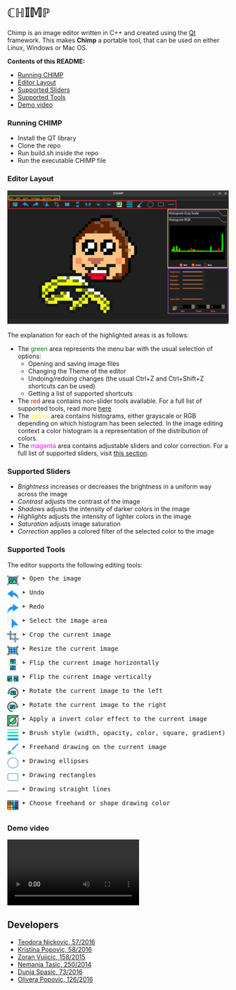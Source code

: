 # ℂℍ𝕀𝕄ℙ

Chimp is an image editor written in C++ and created using the [Qt](https://www.qt.io/) framework. This makes **Chimp** a portable tool, that can be used on either Linux, Windows or Mac OS.

**Contents of this README:**
* [Running CHIMP](#install)
* [Editor Layout](#layout)
* [Supported Sliders](#sliders)
* [Supported Tools](#tools)
* [Demo video](#video)

<a name ="install"></a>
### Running CHIMP
- Install the QT library
- Clone the repo
- Run build.sh inside the repo 
- Run the executable CHIMP file

<a name="layout"></a>
### Editor Layout
![Editor Layout](./resource/screenshots/editor-layout.png)

The explanation for each of the highlighted areas is as follows:
- The <span style="color:green">green</span> area represents the menu bar with the usual selection of options:
  - Opening and saving image files
  - Changing the Theme of the editor
  - Undoing/redoing changes (the usual Ctrl+Z and Ctrl+Shift+Z shortcuts can be used)
  - Getting a list of supported shortcuts
- The <span style="color:red">red</span> area contains non-slider tools available. For a full list of supported tools, read more [here](#tools)
- The <span style="color:yellow">yellow</span> area contains histograms, either grayscale or RGB depending on which histogram has been selected. In the image editing context a color histogram is a representation of the distribution of colors.
- The <span style="color:magenta">magenta</span> area contains adjustable sliders and color correction. For a full list of supported sliders, visit [this section](#sliders).


<a name="sliders"></a>
### Supported Sliders

- *Brightness* increases or decreases the brightness in a uniform way across the image
- *Contrast* adjusts the contrast of the image
- *Shadows* adjusts the intensity of darker colors in the image
- *Highlights* adjusts the intensity of lighter colors in the image
- *Saturation* adjusts image saturation
- *Correction* applies a colored filter of the selected color to the image

<a name="tools"></a>
### Supported Tools

The editor supports the following editing tools:
<pre>
 <img src="./resource/icons/001-picture.png" alt="Open" width="25" align="left"/>➤ Open the image

 <img src="./resource/icons/undo.png" alt="Undo" width="25" align="left"/>➤ Undo

 <img src="./resource/icons/redo.png" alt="Redo" width="25" align="left"/>➤ Redo

 <img src="./resource/icons/selection.png" alt="Selection" width="25" align="left"/>➤ Select the image area

 <img src="./resource/icons/034-crop.png" alt="Crop" width="25" align="left"/>➤ Crop the current image

 <img src="./resource/icons/011-grid.png" alt="Grid" width="25" align="left"/>➤ Resize the current image

 <img src="./resource/icons/029-flip2.png" alt="Flip horizontally" width="25" align="left"/>➤ Flip the current image horizontally

 <img src="./resource/icons/029-flip.png" alt="Flip vertically" width="25" align="left"/>➤ Flip the current image vertically

 <img src="./resource/icons/rotation2.png" alt="Rotate to the left" width="25" align="left"/>➤ Rotate the current image to the left

 <img src="./resource/icons/030-rotation.png" alt="Rotate to the right" width="25" align="left"/>➤ Rotate the current image to the right

 <img src="./resource/icons/invert.png" alt="Invert" width="25" align="left"/>➤ Apply a invert color effect to the current image

 <img src="./resource/icons/width.png" alt="Width" width="25" align="left"/>➤ Brush style (width, opacity, color, square, gradient)

 <img src="./resource/icons/paintbrush.png" alt="Brush" width="25" align="left"/>➤ Freehand drawing on the current image

 <img src="./resource/icons/elipse.png" alt="Elipse" width="25" align="left"/>➤ Drawing ellipses

 <img src="./resource/icons/rectangle.png" alt="Rectangle" width="25" align="left"/>➤ Drawing rectangles

 <img src="./resource/icons/line.png" alt="Line" width="25" align="left"/>➤ Drawing straight lines

 <img src="./resource/icons/041-colors.png" alt="Picker" width="25" align="left"/>➤ Choose freehand or shape drawing color

</pre>

<a name ="video"></a>
### Demo video <br>
![](video/demo.mp4)


## Developers

- [Teodora Nickovic, 57/2016](https://gitlab.com/art3mida)
- [Kristina Popovic, 58/2016](https://gitlab.com/FriendlyBytes)
- [Zoran Vujicic, 158/2015](https://gitlab.com/z0cky)
- [Nemanja Tasic, 250/2014](https://gitlab.com/tasic92)
- [Dunja Spasic, 73/2016](https://gitlab.com/dunjx)
- [Olivera Popovic, 126/2016](https://gitlab.com/OliveraPopovic)
